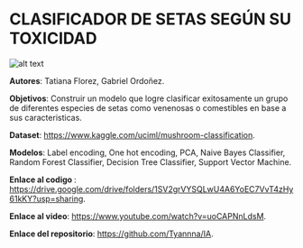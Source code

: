 # CLASIFICADOR DE SETAS SEGÚN SU TOXICIDAD 

![alt text](https://github.com/Tyannna/IA/blob/main/Banner.png?raw=true)

<b>Autores</b>: Tatiana Florez, Gabriel Ordoñez.


<b>Objetivos</b>: Construir un modelo que logre clasificar exitosamente un grupo de diferentes especies de setas como venenosas o comestibles en base a sus caracteristicas.


<b>Dataset</b>: https://www.kaggle.com/uciml/mushroom-classification.

<b>Modelos</b>: Label encoding, One hot encoding, PCA, Naive Bayes Classifier, Random Forest Classifier, Decision Tree Classifier, Support Vector Machine. 


<b>Enlace al codigo </b>: https://drive.google.com/drive/folders/1SV2grVYSQLwU4A6YoEC7VvT4zHy61kKY?usp=sharing.

<b>Enlace al video</b>: https://www.youtube.com/watch?v=uoCAPNnLdsM.

<b>Enlace del repositorio</b>: https://github.com/Tyannna/IA.
